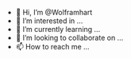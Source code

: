 - 👋 Hi, I’m @Wolframhart
- 👀 I’m interested in ...
- 🌱 I’m currently learning ...
- 💞️ I’m looking to collaborate on ...
- 📫 How to reach me ...

<!---
Wolframhart/Wolframhart is a ✨ special ✨ repository because its `README.md` (this file) appears on your GitHub profile.
You can click the Preview link to take a look at your changes.
--->
